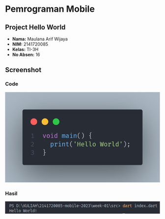# Pemrograman Mobile

## Project Hello World

- **Nama:** Maulana Arif Wijaya
- **NIM:** 2141720085
- **Kelas:** TI-3H
- **No Absen:** 16

## Screenshot

### Code
![Screenshot](./docs/hello_world.png)

### Hasil
![Screenshot](./docs/hasil.png)


